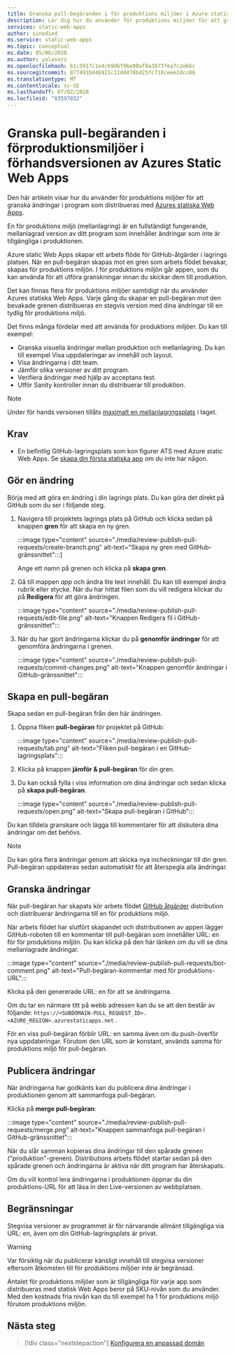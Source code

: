 ```yaml
---
title: Granska pull-begäranden i för produktions miljöer i Azure static Web Apps
description: Lär dig hur du använder för produktions miljöer för att granska ändringar av pull-begäranden i Azures statiska Web Apps.
services: static-web-apps
author: sinedied
ms.service: static-web-apps
ms.topic: conceptual
ms.date: 05/08/2020
ms.author: yolasors
ms.openlocfilehash: 61c5917c1e4cb9dbf96e90af9a30777ea7c2e66c
ms.sourcegitcommit: 877491bd46921c11dd478bd25fc718ceee2dcc08
ms.translationtype: MT
ms.contentlocale: sv-SE
ms.lasthandoff: 07/02/2020
ms.locfileid: "83597032"
---
```

# <a name="review-pull-requests-in-pre-production-environments-in-azure-static-web-apps-preview"></a>Granska pull-begäranden i förproduktionsmiljöer i förhandsversionen av Azures Static Web Apps

Den här artikeln visar hur du använder för produktions miljöer för att granska ändringar i program som distribueras med [Azures statiska Web Apps](overview.md).

En för produktions miljö (mellanlagring) är en fullständigt fungerande, mellanlagrad version av ditt program som innehåller ändringar som inte är tillgängliga i produktionen.

Azure static Web Apps skapar ett arbets flöde för GitHub-åtgärder i lagrings platsen. När en pull-begäran skapas mot en gren som arbets flödet bevakar, skapas för produktions miljön. I för produktions miljön går appen, som du kan använda för att utföra granskningar innan du skickar dem till produktion.

Det kan finnas flera för produktions miljöer samtidigt när du använder Azures statiska Web Apps. Varje gång du skapar en pull-begäran mot den bevakade grenen distribueras en stegvis version med dina ändringar till en tydlig för produktions miljö.

Det finns många fördelar med att använda för produktions miljöer. Du kan till exempel:

- Granska visuella ändringar mellan produktion och mellanlagring. Du kan till exempel Visa uppdateringar av innehåll och layout.
- Visa ändringarna i ditt team.
- Jämför olika versioner av ditt program.
- Verifiera ändringar med hjälp av acceptans test.
- Utför Sanity kontroller innan du distribuerar till produktion.

> [!NOTE]
> Under för hands versionen tillåts [maximalt en mellanlagringsplats](quotas.md) i taget.

## <a name="prerequisites"></a>Krav

- En befintlig GitHub-lagringsplats som kon figurer ATS med Azure static Web Apps. Se [skapa din första statiska app](getting-started.md) om du inte har någon.

## <a name="make-a-change"></a>Gör en ändring

Börja med att göra en ändring i din lagrings plats. Du kan göra det direkt på GitHub som du ser i följande steg.

1. Navigera till projektets lagrings plats på GitHub och klicka sedan på knappen **gren** för att skapa en ny gren.

    :::image type="content" source="./media/review-publish-pull-requests/create-branch.png" alt-text="Skapa ny gren med GitHub-gränssnittet":::]

    Ange ett namn på grenen och klicka på **skapa gren**.

1. Gå till mappen _app_ och ändra lite text innehåll. Du kan till exempel ändra rubrik eller stycke. När du har hittat filen som du vill redigera klickar du på **Redigera** för att göra ändringen.

    :::image type="content" source="./media/review-publish-pull-requests/edit-file.png" alt-text="Knappen Redigera fil i GitHub-gränssnittet":::

1. När du har gjort ändringarna klickar du på **genomför ändringar** för att genomföra ändringarna i grenen.

    :::image type="content" source="./media/review-publish-pull-requests/commit-changes.png" alt-text="Knappen genomför ändringar i GitHub-gränssnittet":::

## <a name="create-a-pull-request"></a>Skapa en pull-begäran

Skapa sedan en pull-begäran från den här ändringen.

1. Öppna fliken **pull-begäran** för projektet på GitHub:

    :::image type="content" source="./media/review-publish-pull-requests/tab.png" alt-text="Fliken pull-begäran i en GitHub-lagringsplats":::

1. Klicka på knappen **jämför & pull-begäran** för din gren.

1. Du kan också fylla i viss information om dina ändringar och sedan klicka på **skapa pull-begäran**.

    :::image type="content" source="./media/review-publish-pull-requests/open.png" alt-text="Skapa pull-begäran i GitHub":::

Du kan tilldela granskare och lägga till kommentarer för att diskutera dina ändringar om det behövs.

> [!NOTE]
> Du kan göra flera ändringar genom att skicka nya incheckningar till din gren. Pull-begäran uppdateras sedan automatiskt för att återspegla alla ändringar.

## <a name="review-changes"></a>Granska ändringar

När pull-begäran har skapats kör arbets flödet [GitHub åtgärder](https://github.com/features/actions) distribution och distribuerar ändringarna till en för produktions miljö.

När arbets flödet har slutfört skapandet och distributionen av appen lägger GitHub-roboten till en kommentar till pull-begäran som innehåller URL: en för för produktions miljön. Du kan klicka på den här länken om du vill se dina mellanlagrade ändringar.

:::image type="content" source="./media/review-publish-pull-requests/bot-comment.png" alt-text="Pull-begäran-kommentar med för produktions-URL":::

Klicka på den genererade URL: en för att se ändringarna.

Om du tar en närmare titt på webb adressen kan du se att den består av följande: `https://<SUBDOMAIN-PULL_REQUEST_ID>.<AZURE_REGION>.azurestaticapps.net` .

För en viss pull-begäran förblir URL: en samma även om du push-överför nya uppdateringar. Förutom den URL som är konstant, används samma för produktions miljö för pull-begäran.

## <a name="publish-changes"></a>Publicera ändringar

När ändringarna har godkänts kan du publicera dina ändringar i produktionen genom att sammanfoga pull-begäran.

Klicka på **merge pull-begäran**:

:::image type="content" source="./media/review-publish-pull-requests/merge.png" alt-text="Knappen sammanfoga pull-begäran i GitHub-gränssnittet":::

När du slår samman kopieras dina ändringar till den spårade grenen ("produktion"-grenen). Distributions arbets flödet startar sedan på den spårade grenen och ändringarna är aktiva när ditt program har återskapats.

Om du vill kontrol lera ändringarna i produktionen öppnar du din produktions-URL för att läsa in den Live-versionen av webbplatsen.

## <a name="limitations"></a>Begränsningar

Stegvisa versioner av programmet är för närvarande allmänt tillgängliga via URL: en, även om din GitHub-lagringsplats är privat.

> [!WARNING]
> Var försiktig när du publicerar känsligt innehåll till stegvisa versioner eftersom åtkomsten till för produktions miljöer inte är begränsad.

Antalet för produktions miljöer som är tillgängliga för varje app som distribueras med statisk Web Apps beror på SKU-nivån som du använder. Med den kostnads fria nivån kan du till exempel ha 1 för produktions miljö förutom produktions miljön.

## <a name="next-steps"></a>Nästa steg

> [!div class="nextstepaction"]
> [Konfigurera en anpassad domän](custom-domain.md)
